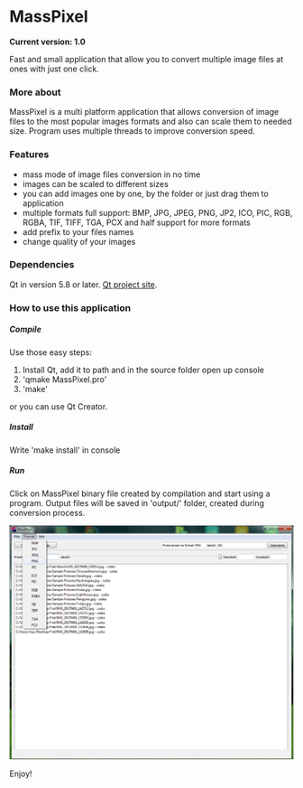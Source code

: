# MassPixel
**Current version: 1.0**

Fast and small application that allow you to convert multiple image files at ones with just one click.

### More about
MassPixel is a multi platform application that allows conversion of image files to the most popular images formats and also can scale them to needed size. Program uses multiple threads to improve conversion speed.

### Features
- mass mode of image files conversion in no time
- images can be scaled to different sizes
- you can add images one by one, by the folder or just drag them to application
- multiple formats full support: BMP, JPG, JPEG, PNG, JP2, ICO, PIC, RGB, RGBA, TIF, TIFF, TGA, PCX and half support for more formats
- add prefix to your files names
- change quality of your images

### Dependencies
Qt in version 5.8 or later. [Qt project site](www.qt.io).

### How to use this application

##### Compile
Use those easy steps:
1. Install Qt, add it to path and in the source folder open up console
2. 'qmake MassPixel.pro'
3. 'make'

or you can use Qt Creator.

##### Install
Write 'make install' in console

##### Run
Click on MassPixel binary file created by compilation and start using a program. Output files will be saved in 'output/' folder, created during conversion process.

<img src="screenshot.png" alt="Masspixel main window"/>

Enjoy!
